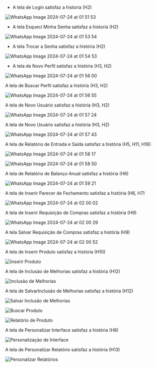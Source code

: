 -    A tela  de  Login satisfaz a historia (H2)
    
![WhatsApp Image 2024-07-24 at 01 51 53](https://github.com/user-attachments/assets/6180b2d3-d09e-429a-a422-55f609f13c66)

-    A tela  Esqueci Minha Senha satisfaz a historia (H2)

![WhatsApp Image 2024-07-24 at 01 53 54](https://github.com/user-attachments/assets/fbdc0978-c9cd-4821-82bd-774252474813)

-    A tela Trocar a Senha satisfaz a história (H2)
  
![WhatsApp Image 2024-07-24 at 01 54 53](https://github.com/user-attachments/assets/88857416-ddca-408b-9d55-b0fa743f5eab)

-  A tela  de Novo Perfil satisfaz a história (H3, H2)
  
![WhatsApp Image 2024-07-24 at 01 56 00](https://github.com/user-attachments/assets/2d0ef31f-6b83-473e-84bb-89a53b2bc946)


A tela  de Buscar Perfil satisfaz a história (H3, H2)
  
![WhatsApp Image 2024-07-24 at 01 56 55](https://github.com/user-attachments/assets/e7d9eadb-6779-4759-876a-38192e64828b)

A tela  de Novo Usuário satisfaz a história (H3, H2)
  
![WhatsApp Image 2024-07-24 at 01 57 24](https://github.com/user-attachments/assets/2ad94e3e-c7e1-4566-96e4-ec0f6917ae40)

A tela  de Novo Usuário satisfaz a história (H3, H2)

![WhatsApp Image 2024-07-24 at 01 57 43](https://github.com/user-attachments/assets/25754ddd-4afd-4051-acd3-f68f9d562629)

A tela  de Relatório de Entrada e Saída  satisfaz a história (H5, H11, H16)

![WhatsApp Image 2024-07-24 at 01 58 17](https://github.com/user-attachments/assets/1c789400-30b3-45c2-870e-cb935c3eb02a)



![WhatsApp Image 2024-07-24 at 01 58 50](https://github.com/user-attachments/assets/3227967a-d0a6-4889-87d5-c57609eae24d)

A tela  de Relatório de Balanço Anual satisfaz a história (H6)

 ![WhatsApp Image 2024-07-24 at 01 59 21](https://github.com/user-attachments/assets/d829d9bf-e75f-401b-b5d2-bf578a40b692)

A tela  de Inserir Parecer de Fechamento satisfaz a história (H6, H7)

 ![WhatsApp Image 2024-07-24 at 02 00 02](https://github.com/user-attachments/assets/236ffe0c-5a20-4943-b916-84cf6b6e13ba)

A tela  de Inserir Requisição de Compras satisfaz a história (H9)

 ![WhatsApp Image 2024-07-24 at 02 00 29](https://github.com/user-attachments/assets/3ff9adc8-c98b-4368-8309-44704f6797e5)

A tela Salvar Requisição de Compras satisfaz a história (H9)

![WhatsApp Image 2024-07-24 at 02 00 52](https://github.com/user-attachments/assets/d086821e-9b48-4849-b518-b911831b596d)

A tela  de Inserir Produto satisfaz a história (H10)

![Inserir Produto](https://github.com/user-attachments/assets/05c9773c-8944-4b6f-9434-c6da9545902d)

A tela  de Inclusão de Melhorias satisfaz a história (H12)

![Inclusão de Melhorias](https://github.com/user-attachments/assets/bf2001a9-b5bf-48cb-ac55-6c7fd6510d11)

A tela  de SalvarInclusão de Melhorias satisfaz a história (H12)

![Salvar Inclusão de Melhorias](https://github.com/user-attachments/assets/74cdc9f5-e796-4790-b604-2e1d40ec238d)

![Buscar Produto](https://github.com/user-attachments/assets/a9342d17-6ef0-44c4-ac7d-cc8572cce084)

![Relatório de Produto](https://github.com/user-attachments/assets/469ff23f-d6b2-4fe9-9311-ce4b6433730a)

A tela  de Personalizar Interface satisfaz a história (H8)

![Personalização de Interface](https://github.com/user-attachments/assets/b76267e3-d21f-45e8-8da6-cc65c28521bd)

A tela  de Personalizar Relatório satisfaz a história (H13)

![Personalizar Relatórios](https://github.com/user-attachments/assets/850a3036-683a-4fda-a601-e86f38c7cd97)

